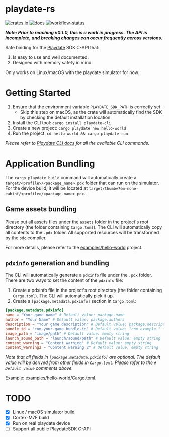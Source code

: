 # playdate-rs

[![crates.io](https://img.shields.io/crates/v/playdate-rs?style=for-the-badge&logo=rust)](https://crates.io/crates/playdate-rs)
[![docs](https://img.shields.io/docsrs/playdate-rs/latest?style=for-the-badge&logo=docs.rs)](https://docs.rs/playdate-rs)
[![workflow-status](https://img.shields.io/github/actions/workflow/status/rusty-crank/playdate-rs/ci.yml?style=for-the-badge&logo=github&label=checks)](https://github.com/rusty-crank/playdate-rs/actions/workflows/ci.yml)

***Note: Prior to reaching v0.1.0, this is a work in progress. The API is incomplete, and breaking changes can occur frequently across versions.***

Safe binding for the [Playdate](https://play.date) SDK C-API that:

1. Is easy to use and well documented.
2. Designed with memory safety in mind.

Only works on Linux/macOS with the playdate simulator for now.

# Getting Started

1. Ensure that the environment variable `PLAYDATE_SDK_PATH` is correctly set.
   * Skip this step on macOS, as the crate will automatically find the SDK by checking the default installation location.
2. Install the CLI tool: `cargo install playdate-cli`
3. Create a new project: `cargo playdate new hello-world`
4. Run the project: `cd hello-world && cargo playdate run`

_Please refer to [Playdate CLI docs](playdate-cli/README.md) for all the available CLI commands._

# Application Bundling

The `cargo playdate build` command will automatically create a `target/<profile>/<package_name>.pdx` folder that can run on the simulator. For the device build, it will be located at `target/thumbv7em-none-eabihf/<profile>/<package_name>.pdx`.

## Game assets bundling

Please put all assets files under the `assets` folder in the project's root directory (the folder containing `Cargo.toml`). The CLI will automatically copy all contents to the `.pdx` folder. All supported resources will be transformed by the `pdc` compiler.

For more details, please refer to the [examples/hello-world](examples/hello-world) project.

##  `pdxinfo` generation and bundling

The CLI will automatically generate a `pdxinfo` file under the `.pdx` folder. There are two ways to set the content of the `pdxinfo` file:

1. Create a pdxinfo file in the project's root directory (the folder containing `Cargo.toml`). The CLI will automatically pick it up.
2. Create a `[package.metadata.pdxinfo]` section in `Cargo.toml`:

```toml
[package.metadata.pdxinfo]
name = "Your game name" # Default value: package.name
author = "Your Name" # Default value: package.authors
description = "Your game description" # Default value: package.description
bundle_id = "com.your-game.bundle-id" # Default value: "com.example." + package.name
image_path = "image/path" # Default value: empty string
launch_sound_path = "launch/sound/path" # Default value: empty string
content_warning = "Content warning" # Default value: empty string
content_warning2 = "Content warning 2" # Default value: empty string
```

_Note that all fields in `[package.metadata.pdxinfo]` are optional. The default value will be derived from other fields in `Cargo.toml`. Please refer to the `# Default value` comments above._

Example: [examples/hello-world/Cargo.toml](examples/hello-world/Cargo.toml).

# TODO

* [x] Linux / macOS simulator build
* [x] Cortex-M7F build
* [x] Run on real playdate device
* [ ] Support all public PlaydateSDK C-API
